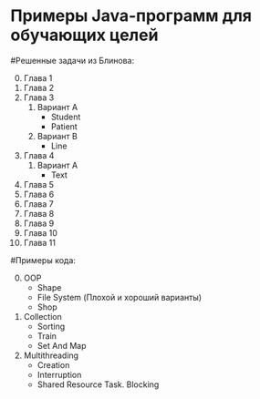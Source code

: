 Примеры Java-программ для обучающих целей
=============

#Решенные задачи из Блинова:

0. Глава 1
1. Глава 2
2. Глава 3
    1. Вариант A
        * Student
        * Patient
    2. Вариант B
        * Line
4. Глава 4
    1. Вариант A
        * Text
5. Глава 5
6. Глава 6
7. Глава 7
8. Глава 8
9. Глава 9
10. Глава 10
11. Глава 11

#Примеры кода:

0. OOP
    * Shape
    * File System (Плохой и хороший варианты)
    * Shop
1. Collection
    * Sorting
    * Train
    * Set And Map
2. Multithreading
    * Creation
    * Interruption
    * Shared Resource Task. Blocking
